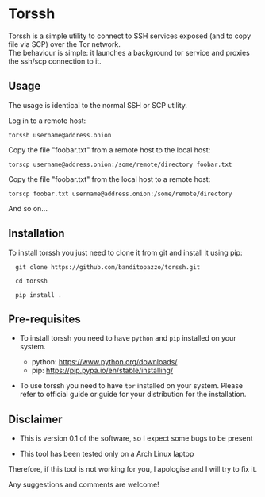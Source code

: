 # Torssh
Torssh is a simple utility to connect to SSH services exposed (and to copy file via SCP) over the Tor network.  
The behaviour is simple: it launches a background tor service and proxies the ssh/scp connection to it.

Usage
---
The usage is identical to the normal SSH or SCP utility.  

Log in to a remote host:

    torssh username@address.onion

Copy the file "foobar.txt" from a remote host to the local host:

    torscp username@address.onion:/some/remote/directory foobar.txt

Copy the file "foobar.txt" from the local host to a remote host:

    torscp foobar.txt username@address.onion:/some/remote/directory

And so on...

Installation
---
To install torssh you just need to clone it from git and install it using pip:

      git clone https://github.com/banditopazzo/torssh.git

      cd torssh
      
      pip install .

Pre-requisites
---
* To install torssh you need to have `python` and `pip` installed on your system.
    - python: https://www.python.org/downloads/
    - pip: https://pip.pypa.io/en/stable/installing/

* To use torssh you need to have `tor` installed on your system. Please refer to official guide or guide for your distribution for the installation.

Disclaimer
---
* This is version 0.1 of the software, so I expect some bugs to be present

* This tool has been tested only on a Arch Linux laptop

Therefore, if this tool is not working for you, I apologise and I will try to fix it.

Any suggestions and comments are welcome!
